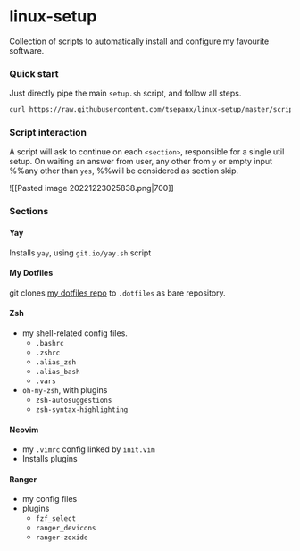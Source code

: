 # linux-setup

Collection of scripts to automatically install and configure my favourite software.

### Quick start
Just directly pipe the main `setup.sh` script, and follow all steps.
```bash
curl https://raw.githubusercontent.com/tsepanx/linux-setup/master/scripts/curl.sh | bash
```

### Script interaction
A script will ask to continue on each `<section>`, responsible for a single util setup.
On waiting an answer from user, any other from `y` or empty input %%any other than `yes`, %%will be considered as section skip.

![[Pasted image 20221223025838.png|700]]

### Sections

#### Yay
Installs `yay`, using `git.io/yay.sh` script

#### My Dotfiles
git clones [my dotfiles repo](https://github.com/tsepanx/dotfiles) to `.dotfiles` as bare repository.

#### Zsh
- my shell-related config files.
    - `.bashrc`
    - `.zshrc`
    - `.alias_zsh`
    - `.alias_bash`
    - `.vars`
- `oh-my-zsh`, with plugins
    - `zsh-autosuggestions`
    - `zsh-syntax-highlighting`

#### Neovim
- my `.vimrc` config linked by `init.vim`
- Installs plugins

#### Ranger
- my config files
- plugins
    - `fzf_select`
    - `ranger_devicons`
    - `ranger-zoxide`


